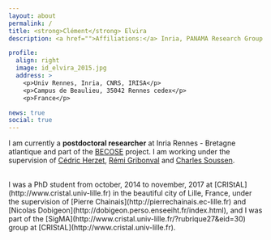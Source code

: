 ```yaml
---
layout: about
permalink: /
title: <strong>Clément</strong> Elvira
description: <a href="">Affiliations:</a> Inria, PANAMA Research Group

profile:
  align: right
  image: id_elvira_2015.jpg
  address: >
    <p>Univ Rennes, Inria, CNRS, IRISA</p>
    <p>Campus de Beaulieu, 35042 Rennes cedex</p>
    <p>France</p>

news: true
social: true
---
```


I am currently a **postdoctoral researcher** at Inria Rennes - Bretagne atlantique and part of the [BECOSE](http://becose.univ-lorraine.fr/en/accueil/) project.
I am working under the supervision of [Cédric Herzet](https://people.rennes.inria.fr/Cedric.Herzet/Cedric.Herzet/Main.html), [Rémi Gribonval](https://people.irisa.fr/Remi.Gribonval/) and [Charles Soussen](http://w3.cran.univ-lorraine.fr/perso/charles.soussen/).<br>

<br>
I was a PhD student from october, 2014 to november, 2017 at [CRIStAL](http://www.cristal.univ-lille.fr) in the beautiful city of Lille, France, under the supervision of [Pierre Chainais](http://pierrechainais.ec-lille.fr) and [Nicolas Dobigeon](http://dobigeon.perso.enseeiht.fr/index.html), and I was part of the [SigMA](http://www.cristal.univ-lille.fr/?rubrique27&eid=30) group at [CRIStAL](http://www.cristal.univ-lille.fr).

